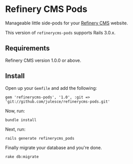 # Refinery CMS Pods

Manageable little side-pods for your [Refinery CMS](http://refinerycms.com) website.

This version of `refinerycms-pods` supports Rails 3.0.x.

## Requirements

Refinery CMS version 1.0.0 or above.

## Install

Open up your ``Gemfile`` and add the following:

    gem 'refinerycms-pods', '1.0', :git => 'git://github.com/julesce/refinerycms-pods.git'

Now, run:

    bundle install

Next, run:

    rails generate refinerycms_pods

Finally migrate your database and you're done.

    rake db:migrate
